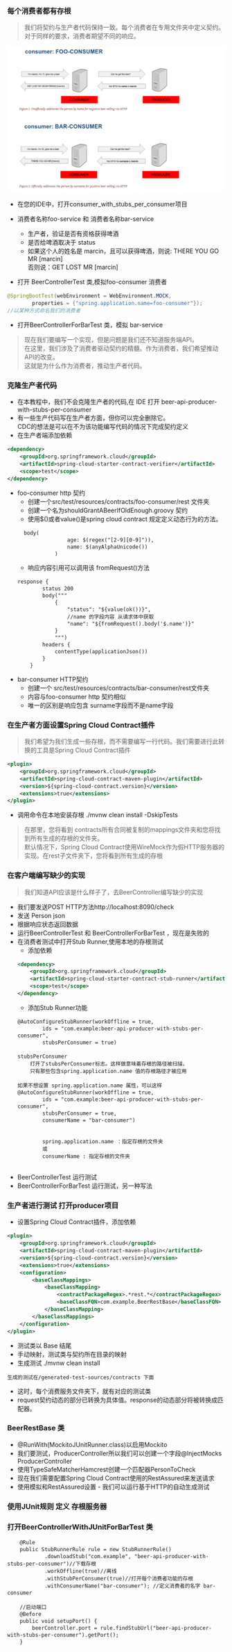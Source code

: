 ### 每个消费者都有存根
>我们将契约与生产者代码保持一致。每个消费者在专用文件夹中定义契约。对于同样的要求，消费者期望不同的响应。

![img_text](./img/两个消费者-1.png)

- 在您的IDE中，打开consumer_with_stubs_per_consumer项目
- 消费者名称foo-service 和 消费者名称bar-service
    - 生产者，验证是否有资格获得啤酒
    - 是否给啤酒取决于 status
    - 如果这个人的姓名是 marcin，且可以获得啤酒，则说: THERE YOU GO MR [marcin]  
    否则说：GET LOST MR [marcin]

- 打开 BeerControllerTest 类,模拟foo-consumer 消费者
````java
@SpringBootTest(webEnvironment = WebEnvironment.MOCK,
		properties = {"spring.application.name=foo-consumer"});
//以某种方式命名我们的消费者
````    
- 打开BeerControllerForBarTest 类，模拟 bar-service
>现在我们要编写一个实现，但是问题是我们还不知道服务端API。  
在这里，我们涉及了消费者驱动契约的精髓。作为消费者，我们希望推动API的改变。   
这就是为什么作为消费者，推动生产者代码。

### 克隆生产者代码
- 在本教程中，我们不会克隆生产者的代码,在 IDE 打开 beer-api-producer-with-stubs-per-consumer
- 有一些生产代码写在生产者方面，但你可以完全删除它。  
CDC的想法是可以在不为该功能编写代码的情况下完成契约定义
- 在生产者端添加依赖
```xml
<dependency>
	<groupId>org.springframework.cloud</groupId>
	<artifactId>spring-cloud-starter-contract-verifier</artifactId>
	<scope>test</scope>
</dependency>
```
- foo-consumer http 契约
    - 创建一个src/test/resources/contracts/foo-consumer/rest 文件夹
    - 创建一个名为shouldGrantABeerIfOldEnough.groovy 契约
    - 使用$()或者value()是spring cloud contract 规定定义动态行为的方法。
    ````
      body(
                    age: $(regex("[2-9][0-9]")),
                    name: $(anyAlphaUnicode())
                )
    ````
    - 响应内容引用可以调用该 fromRequest()方法
    ````     
    response {
    		status 200
    		body("""
    			{
    				"status": "${value(ok())}",
    				//name 的字段内容 从请求体中获取
    				"name": "${fromRequest().body('$.name')}"
    			}
    			""")
    		headers {
    			contentType(applicationJson())
    		}
    	}
    ````
- bar-consumer HTTP契约
    - 创建一个 src/test/resources/contracts/bar-consumer/rest文件夹
    - 内容与foo-consumer http 契约相似
    - 唯一的区别是响应包含 surname字段而不是name字段
    
### 在生产者方面设置Spring Cloud Contract插件
> 我们希望为我们生成一些存根，而不需要编写一行代码。我们需要进行此转换的工具是Spring Cloud Contract插件
````xml
<plugin>
    <groupId>org.springframework.cloud</groupId>
    <artifactId>spring-cloud-contract-maven-plugin</artifactId>
    <version>${spring-cloud-contract.version}</version>
    <extensions>true</extensions>
</plugin>
````
- 调用命令在本地安装存根 ./mvnw clean install -DskipTests
>在那里，您将看到 contracts所有合同被复制的mappings文件夹和您将找到所有生成的存根的文件夹。   
默认情况下，Spring Cloud Contract使用WireMock作为假HTTP服务器的实现。在rest子文件夹下，您将看到所有生成的存根
    
### 在客户端编写缺少的实现
> 我们知道API应该是什么样子了，去BeerController编写缺少的实现
- 我们要发送POST HTTP方法http://localhost:8090/check
- 发送 Person json
- 根据响应状态返回数据
- 运行BeerControllerTest 和 BeerControllerForBarTest ，现在是失败的
- 在消费者测试中打开Stub Runner,使用本地的存根测试
    - 添加依赖
    ````xml
    <dependency>
    	<groupId>org.springframework.cloud</groupId>
    	<artifactId>spring-cloud-starter-contract-stub-runner</artifactId>
    	<scope>test</scope>
    </dependency>
    ````
    - 添加Stub Runner功能
    ````
    @AutoConfigureStubRunner(workOffline = true,
    		ids = "com.example:beer-api-producer-with-stubs-per-consumer",
    		stubsPerConsumer = true)
    		
    stubsPerConsumer 
        打开了stubsPerConsumer标志。这样做意味着存根的路径被扫描，
        只有那些包含spring.application.name 值的存根路径才被应用	
        
    如果不想设置 spring.application.name 属性，可以这样
    @AutoConfigureStubRunner(workOffline = true,
    		ids = "com.example:beer-api-producer-with-stubs-per-consumer",
    		stubsPerConsumer = true,
    		consumerName = "bar-consumer")
    		
    		
    		spring.application.name ：指定存根的文件夹
    		或
    		consumerName : 指定存根的文件夹 
        	
    ````
- BeerControllerTest 运行测试
- BeerControllerForBarTest  运行测试，另一种写法 



### 生产者进行测试 打开producer项目

- 设置Spring Cloud Contract插件，添加依赖
````xml
<plugin>
    <groupId>org.springframework.cloud</groupId>
    <artifactId>spring-cloud-contract-maven-plugin</artifactId>
    <version>${spring-cloud-contract.version}</version>
    <extensions>true</extensions>
    <configuration>
        <baseClassMappings>
            <baseClassMapping>
                <contractPackageRegex>.*rest.*</contractPackageRegex>
                <baseClassFQN>com.example.BeerRestBase</baseClassFQN>
            </baseClassMapping>
        </baseClassMappings>
    </configuration>
</plugin>
````
- 测试类以 Base 结尾
- 手动映射，测试类与契约所在目录的映射
- 生成测试 ./mvnw clean install
````
生成的测试在/generated-test-sources/contracts 下面
````
- 这时，每个消费服务文件夹下，就有对应的测试类
- request契约动态的部分已转换为具体值。response的动态部分将被转换成匹配器。


### BeerRestBase 类
- @RunWith(MockitoJUnitRunner.class)以启用Mockito
- 我们要测试，ProducerController所以我们可以创建一个字段@InjectMocks ProducerController 
- 使用TypeSafeMatcherHamcrest创建一个匹配器PersonToCheck
- 现在我们需要配置Spring Cloud Contract使用的RestAssured来发送请求
- 使用模拟和RestAssured设置 - 我们可以运行基于HTTP的自动生成测试
    
     
### 使用JUnit规则 定义 存根服务器
### 打开BeerControllerWithJUnitForBarTest 类
````
    @Rule
    public StubRunnerRule rule = new StubRunnerRule()
            .downloadStub("com.example", "beer-api-producer-with-stubs-per-consumer")//下载存根
            .workOffline(true)//离线
            .withStubPerConsumer(true)//打开每个消费者功能的存根
            .withConsumerName("bar-consumer"); //定义消费者的名字 bar-consumer
            
    //启动端口        
    @Before
    public void setupPort() {
        beerController.port = rule.findStubUrl("beer-api-producer-with-stubs-per-consumer").getPort();
    }            
````


